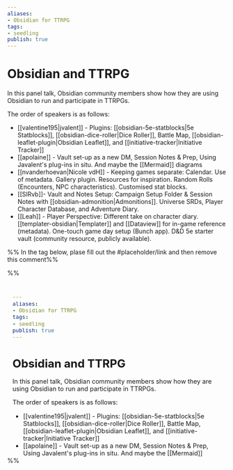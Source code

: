 ```yaml
---
aliases: 
- Obsidian for TTRPG
tags:
- seedling
publish: true
---
```


# Obsidian and TTRPG

In this panel talk,  Obsidian community members show how they are using Obsidian to run and participate in TTRPGs.

The order of speakers is as follows:

- [[valentine195|jvalent]] - Plugins: [[obsidian-5e-statblocks|5e Statblocks]], [[obsidian-dice-roller|Dice Roller]], Battle Map, [[obsidian-leaflet-plugin|Obsidian Leaflet]], and [[initiative-tracker|Initiative Tracker]]
- [[apolaine]] - Vault set-up as a new DM, Session Notes & Prep, Using Javalent's plug-ins in situ. And maybe the [[Mermaid]] diagrams
- [[nvanderhoevan|Nicole vdH]] - Keeping games separate: Calendar. Use of metadata. Gallery plugin. Resources for inspiration. Random Rolls (Encounters, NPC characteristics). Customised stat blocks.
- [[SlRvb]]- Vault and Notes Setup: Campaign Setup Folder & Session Notes with [[obsidian-admonition|Admonitions]]. Universe SRDs, Player Character Database, and Adventure Diary.
- [[Leah]] - Player Perspective: Different take on character diary. [[templater-obsidian|Templater]] and [[Dataview]] for in-game reference (metadata). One-touch game day setup (Bunch app). D&D 5e starter vault (community resource, publicly available).

%% In the tag below, plase fill out the #placeholder/link and then remove this comment%%

%%
<iframe width="100%" height="400px" src="#placeholder/link" title="YouTube video player" frameborder="0" allow="accelerometer; autoplay; clipboard-write; encrypted-media; gyroscope; picture-in-picture" allowfullscreen></iframe>
%%